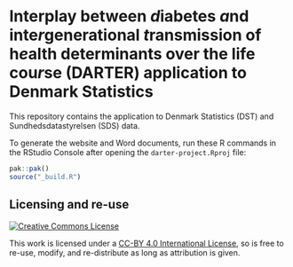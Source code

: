 # Interplay between *d*iabetes *a*nd inte*r*generational *t*ransmission of h*e*alth determinants over the life cou*r*se (DARTER) application to Denmark Statistics

This repository contains the application to Denmark Statistics (DST) and
Sundhedsdatastyrelsen (SDS) data.

To generate the website and Word documents, run these R commands in the
RStudio Console after opening the `darter-project.Rproj` file:

``` r
pak::pak()
source("_build.R")
```

## Licensing and re-use

<a rel="license" href="http://creativecommons.org/licenses/by/4.0/"><img src="https://i.creativecommons.org/l/by/4.0/80x15.png" alt="Creative Commons License" style="border-width:0"/></a>

This work is licensed under a [CC-BY 4.0 International
License](LICENSE), so is free to re-use, modify, and re-distribute as
long as attribution is given.
